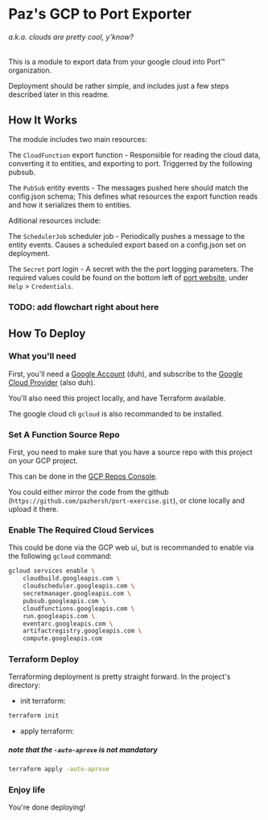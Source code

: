 # Paz's GCP to Port Exporter
###### a.k.a. clouds are pretty cool, y'know?

This is a module to export data from your google cloud into Port™ organization.

Deployment should be rather simple, and includes just a few steps described later in this readme.

## How It Works

The module includes two main resources:

The `CloudFunction` export function - Responsible for reading the cloud data, converting it to entities, and exporting to port. Triggerred by the following pubsub.

The `PubSub` entity events - The messages pushed here should match the config.json schema; This defines what resources the export function reads and how it serializes them to entities.


Aditional resources include:

The `SchedulerJob` scheduler job - Periodically pushes a message to the entity events. Causes a scheduled export based on a config.json set on deployment.

The `Secret` port login - A secret with the the port logging parameters. The required values could be found on the bottom left of [port website](https://www.getport.io), under `Help` > `Credentials`.


### TODO: add flowchart right about here

## How To Deploy

### What you'll need
First, you'll need a [Google Account](https://www.gmail.com) (duh), and subscribe to the [Google Cloud Provider](https://console.cloud.google.com/) (also duh).

You'll also need this project locally, and have Terraform available.

The google cloud cli `gcloud` is also recommanded to be installed.


### Set A Function Source Repo

First, you need to make sure that you have a source repo with this project on your GCP project.

This can be done in the [GCP Repos Console](https://source.cloud.google.com/repo/connect).

You could either mirror the code from the github (`https://github.com/pazhersh/port-exercise.git`), or clone locally and upload it there.

### Enable The Required Cloud Services

This could be done via the GCP web ui, but is recommanded to enable via the following `gcloud` command:
```bash
gcloud services enable \
    cloudbuild.googleapis.com \
    cloudscheduler.googleapis.com \
    secretmanager.googleapis.com \
    pubsub.googleapis.com \
    cloudfunctions.googleapis.com \
    run.googleapis.com \
    eventarc.googleapis.com \
    artifactregistry.googleapis.com \
    compute.googleapis.com
```

### Terraform Deploy

Terraforming deployment is pretty straight forward.
In the project's directory:

* init terraform:
```bash
terraform init
```

* apply terraform:
##### note that the `-auto-aprove` is not mandatory
```bash
terraform apply -auto-aprove
```

### Enjoy life

You're done deploying!
